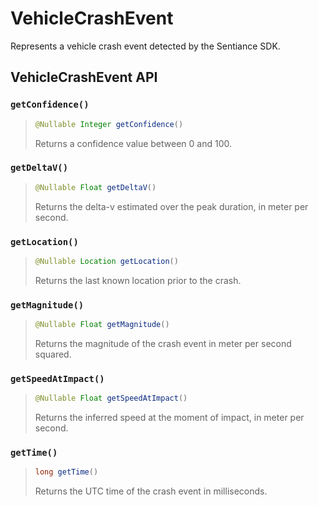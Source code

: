 # VehicleCrashEvent

Represents a vehicle crash event detected by the Sentiance SDK.

## VehicleCrashEvent API

### `getConfidence()`

> ```java
> @Nullable Integer getConfidence()
> ```
>
> Returns a confidence value between 0 and 100.

### `getDeltaV()`

> ```java
> @Nullable Float getDeltaV()
> ```
>
> Returns the delta-v estimated over the peak duration, in meter per second.

### `getLocation()`

> ```java
> @Nullable Location getLocation()
> ```
>
> Returns the last known location prior to the crash.

### `getMagnitude()`

> ```java
> @Nullable Float getMagnitude()
> ```
>
> Returns the magnitude of the crash event in meter per second squared.

### `getSpeedAtImpact()`

> ```java
> @Nullable Float getSpeedAtImpact()
> ```
>
> Returns the inferred speed at the moment of impact, in meter per second.

### `getTime()`

> ```java
> long getTime()
> ```
>
> Returns the UTC time of the crash event in milliseconds.

